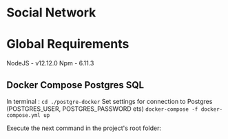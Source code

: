 # Social Network
# Global Requirements

NodeJS - v12.12.0
Npm - 6.11.3

## Docker Compose Postgres SQL
In terminal : 
`cd ./postgre-docker`
Set settings for connection to Postgres (POSTGRES_USER, POSTGRES_PASSWORD ets)
`docker-compose -f docker-compose.yml up`

Execute the next command in the project's root folder:
